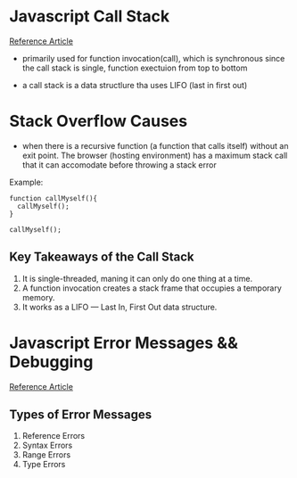 # Javascript Call Stack 
[Reference Article](https://www.freecodecamp.org/news/understanding-the-javascript-call-stack-861e41ae61d4/)
- primarily used for function invocation(call), which is synchronous since the call stack is single, function exectuion from top to bottom

- a call stack is a data structlure tha uses LIFO (last in first out)

# Stack Overflow Causes
- when there is a recursive function (a function that calls itself) without an exit point.  The browser (hosting environment) has a maximum stack call that it can accomodate before throwing a stack error

Example:

```
function callMyself(){
  callMyself();
}

callMyself();
```

## Key Takeaways of the Call Stack
1. It is single-threaded, maning it can only do one thing at a time.
1. A function invocation creates a stack frame that occupies a temporary memory.
1. It works as a LIFO — Last In, First Out data structure.

# Javascript Error Messages && Debugging
[Reference Article](https://codeburst.io/javascript-error-messages-debugging-d23f84f0ae7c)

## Types of Error Messages
1. Reference Errors
1. Syntax Errors
1. Range Errors
1. Type Errors



